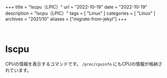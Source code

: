 +++
title = "lscpu（LPIC）"
url = "2022-10-19"
date = "2022-10-19"
description = "lscpu（LPIC）"
tags = [
  "Linux"
]
categories = [
  "Linux"
]
archives = "2021/10"
aliases = ["migrate-from-jekyl"]
+++

<br>

# lscpu

CPUの情報を表示するコマンドです。
`/proc/cpuinfo` にもCPUの情報が格納されています。

